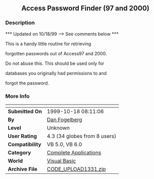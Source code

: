 ﻿<div align="center">

## Access Password Finder \(97 and 2000\)


</div>

### Description

*** Updated on 10/18/99 --> See comments below ***

This is a handy little routine for retrieving

forgotten passwords out of Access97 and 2000.

Do not abuse this. This should be used only for

databases you originally had permissions to and

forgot the password.
 
### More Info
 


<span>             |<span>
---                |---
**Submitted On**   |1999-10-18 08:11:06
**By**             |[Dan Fogelberg](https://github.com/Planet-Source-Code/PSCIndex/blob/master/ByAuthor/dan-fogelberg.md)
**Level**          |Unknown
**User Rating**    |4.3 (34 globes from 8 users)
**Compatibility**  |VB 5\.0, VB 6\.0
**Category**       |[Complete Applications](https://github.com/Planet-Source-Code/PSCIndex/blob/master/ByCategory/complete-applications__1-27.md)
**World**          |[Visual Basic](https://github.com/Planet-Source-Code/PSCIndex/blob/master/ByWorld/visual-basic.md)
**Archive File**   |[CODE\_UPLOAD1331\.zip](https://github.com/Planet-Source-Code/dan-fogelberg-access-password-finder-97-and-2000__1-4045/archive/master.zip)








